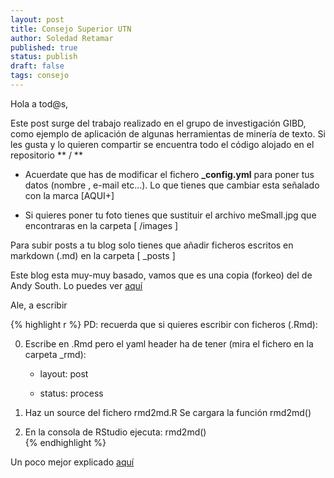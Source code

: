 ```yaml
---
layout: post
title: Consejo Superior UTN
author: Soledad Retamar
published: true
status: publish
draft: false
tags: consejo
---
```

 
Hola a tod@s,
 
Este post surge del trabajo realizado en el grupo de investigación GIBD, como ejemplo de aplicación de algunas herramientas de minería de texto.
Si les gusta y lo quieren compartir se encuentra todo el código alojado en el repositorio ** / **
 
- Acuerdate que has de modificar el fichero **_config.yml** para poner tus datos (nombre , e-mail etc...). Lo que tienes que cambiar esta señalado con la marca [AQUI+]   
 
- Si quieres poner tu foto tienes que sustituir el archivo meSmall.jpg que encontraras en la carpeta  [  /images  ]   
 
 
Para subir posts a tu blog solo tienes que añadir ficheros escritos en markdown (.md) en la carpeta [  _posts  ]    
 
 
Este blog esta muy-muy basado, vamos que es una copia (forkeo) del de Andy South. Lo puedes ver [aquí](http://andysouth.github.io/)    
 
 
 
Ale, a escribir    
 
 
 

{% highlight r %}
PD: recuerda que si quieres escribir con ficheros (.Rmd):   
 
0) Escribe en .Rmd pero el yaml header ha de tener (mira el fichero en la carpeta _rmd):     
 
    - layout: post    
    
    - status: process  
    
1) Haz un source del fichero rmd2md.R Se cargara la función rmd2md() 
 
2) En la consola de RStudio ejecuta:  rmd2md()  
{% endhighlight %}
 
 
Un poco mejor explicado [aquí](http://perezp44.github.io/r/Tutorial-para-crear-Jekyll-blog-hosted-in-Gitbub/)

